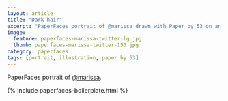 ```yaml
---
layout: article
title: "Dark hair"
excerpt: "PaperFaces portrait of @marissa drawn with Paper by 53 on an iPad."
image: 
  feature: paperfaces-marissa-twitter-lg.jpg
  thumb: paperfaces-marissa-twitter-150.jpg
category: paperfaces
tags: [portrait, illustration, paper by 53]
---
```


PaperFaces portrait of [@marissa](http://twitter.com/marissa).

{% include paperfaces-boilerplate.html %}